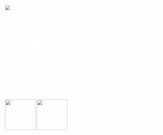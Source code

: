 <!DOCTYPE html>
<html lang="en">
<head>
    <meta charset="UTF-8">
    <meta name="viewport" content="width=device-width, initial-scale=1.0">
</head>
<body style="font-family: Arial, sans-serif; background-image: url('https://images.pond5.com/space-cartoon-animated-background-footage-075133825_iconl.jpeg'); background-size: cover; background-position: center; color: #fff; padding: 20px;">
    <img src="https://images.squarespace-cdn.com/content/v1/552186b6e4b0bf692316f9d2/1540964677071-DPBV1UB4OD5PUFNT4L79/final.gif" alt="Welcome GIF">
    <h1 style="margin-top: 0;">Hello <em>there!</em></h1>
    <div class="about-box" style="background-color: rgba(255, 255, 255, 0.3); padding: 20px; border-radius: 10px; border: 2px solid #fff; margin-bottom: 20px;">
        <h2>About Me</h2>
        <p>My name is Prerna. I'm an economics honors graduate, codes in Python and SQL. I'm always eager to learn new technologies.</p>
    </div>
    <hr style="border: 0; height: 1px; background: #fff; margin: 20px 0;">
    </div>
    <hr style="border: 0; height: 1px; background: #fff; margin: 20px 0;">
    <img src="https://i.pinimg.com/736x/92/60/dd/9260dd459aa4566cfa25e86a3f10ea1b.jpg" style="margin-top: 20px; width: 100px;">
    <img src="https://thumbs.dreamstime.com/b/sql-database-icon-logo-design-ui-ux-app-white-inscription-shadowl-circle-frame-96842158.jpg" style="margin-top:20px;width:100px;">
</body>
</html>




